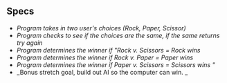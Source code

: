 ## Specs


* _Program takes in two user's choices (Rock, Paper, Scissor)_
* _Program checks to see if the choices are the same, if the same returns try again_
* _Program determines the winner if "Rock v. Scissors = Rock wins_
* _Program determines the winner if Rock v. Paper = Paper wins_
* _Program determines the winner if Paper v. Scissors = Scissors wins "_
* _Bonus stretch goal, build out AI so the computer can win. _
